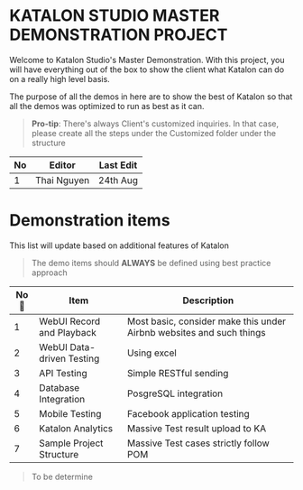 # KATALON STUDIO MASTER DEMONSTRATION PROJECT


Welcome to Katalon Studio's Master Demonstration. With this project, you will have everything out of the box to show the client what Katalon can do on a really high level basis.

The purpose of all the demos in here are to show the best of Katalon so that all the demos was optimized to run as best as it can.

> **Pro-tip**: There's always Client's customized inquiries. In that case, please create all the steps under the Customized folder under the structure 

| No | Editor | Last Edit|
|--|--|--|
| 1 | Thai Nguyen | 24th Aug |

# Demonstration items

This list will update based on additional features of Katalon

> The demo items should **ALWAYS** be defined using best practice approach

| No | Item | Description |
|--|--|--|
| 1 | WebUI Record and Playback | Most basic, consider make this under Airbnb websites and such things 
| 2 | WebUI Data-driven Testing | Using excel
| 3 | API Testing | Simple RESTful sending
| 4 | Database Integration | PosgreSQL integration
| 5 | Mobile Testing | Facebook application testing
| 6 | Katalon Analytics | Massive Test result upload to KA
| 7 | Sample Project Structure | Massive Test cases strictly follow POM

> To be determine
